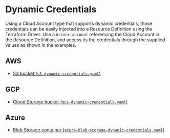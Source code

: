 # Dynamic Credentials

Using a Cloud Account type that supports dynamic credentials, those credentials can be easily injected into a Resource Definition using the Terraform Driver. Use a `driver_account` referencing the Cloud Account in the Resource Definition, and access its the credentials through the supplied values as shown in the examples.

## AWS

- [S3 bucket (`s3-dynamic-credentials.yaml`)](./s3-dynamic-credentials.yaml)

## GCP

- [Cloud Storage bucket (`gcs-dynamic-credentials.yaml`)](./gcs-dynamic-credentials.yaml)

## Azure

- [Blob Storage container (`azure-blob-storage-dynamic-credentials.yaml`)](./azure-blob-storage-dynamic-credentials.yaml)